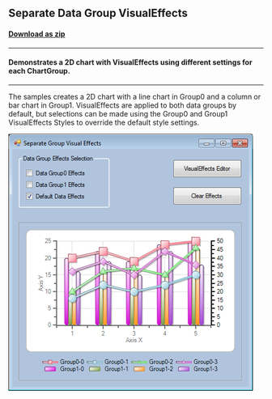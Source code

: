 ## Separate Data Group VisualEffects
#### [Download as zip](https://grapecity.github.io/DownGit/#/home?url=https://github.com/GrapeCity/ComponentOne-WinForms-Samples/tree/master/NetFramework\Charts\VB\SeparateEffects)
____
#### Demonstrates a 2D chart with VisualEffects using different settings for each ChartGroup.
____
The samples creates a 2D chart with a line chart in Group0 and a column or bar chart in Group1.
VisualEffects are applied to both data groups by default, but selections can be made using the Group0 and Group1 VisualEffects Styles to override the default style settings.

![screenshot](screenshot.PNG)
